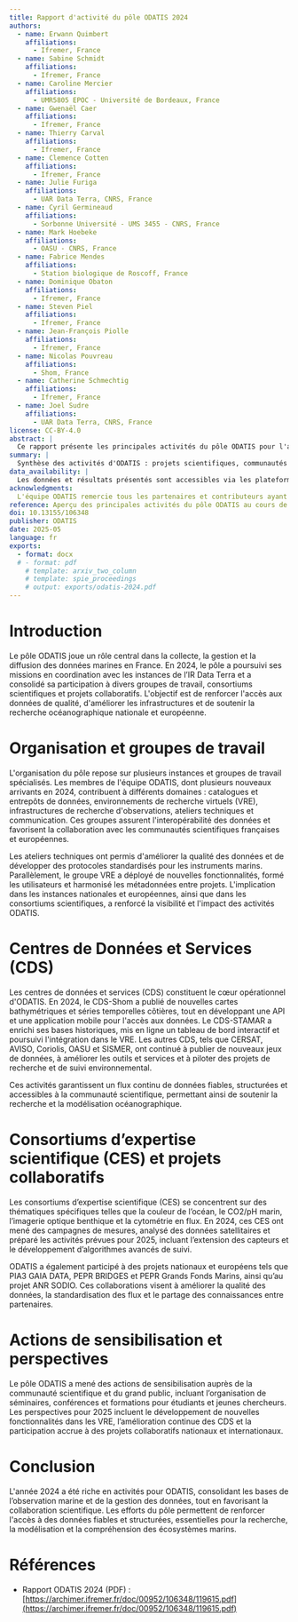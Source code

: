 ```yaml
---
title: Rapport d'activité du pôle ODATIS 2024
authors:
  - name: Erwann Quimbert
    affiliations:
      - Ifremer, France
  - name: Sabine Schmidt
    affiliations:
      - Ifremer, France
  - name: Caroline Mercier
    affiliations:
      - UMR5805 EPOC - Université de Bordeaux, France
  - name: Gwenaël Caer
    affiliations:
      - Ifremer, France
  - name: Thierry Carval
    affiliations:
      - Ifremer, France
  - name: Clemence Cotten
    affiliations:
      - Ifremer, France
  - name: Julie Furiga
    affiliations:
      - UAR Data Terra, CNRS, France
  - name: Cyril Germineaud
    affiliations:
      - Sorbonne Université - UMS 3455 - CNRS, France
  - name: Mark Hoebeke
    affiliations:
      - OASU - CNRS, France
  - name: Fabrice Mendes
    affiliations:
      - Station biologique de Roscoff, France
  - name: Dominique Obaton
    affiliations:
      - Ifremer, France
  - name: Steven Piel
    affiliations:
      - Ifremer, France
  - name: Jean-François Piolle
    affiliations:
      - Ifremer, France
  - name: Nicolas Pouvreau
    affiliations:
      - Shom, France
  - name: Catherine Schmechtig
    affiliations:
      - Ifremer, France
  - name: Joel Sudre
    affiliations:
      - UAR Data Terra, CNRS, France
license: CC-BY-4.0
abstract: |
  Ce rapport présente les principales activités du pôle ODATIS pour l'année 2024, incluant les projets collaboratifs, les infrastructures de données et les résultats scientifiques obtenus.
summary: |
  Synthèse des activités d'ODATIS : projets scientifiques, communautés impliquées, infrastructures et perspectives 2025.
data_availability: |
  Les données et résultats présentés sont accessibles via les plateformes ODATIS et les archives IFREMER.
acknowledgments:
  L'équipe ODATIS remercie tous les partenaires et contributeurs ayant participé aux projets 2024.
reference: Aperçu des principales activités du pôle ODATIS au cours de l'année 2024
doi: 10.13155/106348
publisher: ODATIS
date: 2025-05
language: fr
exports:
  - format: docx
  # - format: pdf
    # template: arxiv_two_column
    # template: spie_proceedings
    # output: exports/odatis-2024.pdf
---
```


# Introduction

Le pôle ODATIS joue un rôle central dans la collecte, la gestion et la diffusion des données marines en France. En 2024, le pôle a poursuivi ses missions en coordination avec les instances de l’IR Data Terra et a consolidé sa participation à divers groupes de travail, consortiums scientifiques et projets collaboratifs. L'objectif est de renforcer l'accès aux données de qualité, d'améliorer les infrastructures et de soutenir la recherche océanographique nationale et européenne.

# Organisation et groupes de travail

L'organisation du pôle repose sur plusieurs instances et groupes de travail spécialisés. Les membres de l'équipe ODATIS, dont plusieurs nouveaux arrivants en 2024, contribuent à différents domaines : catalogues et entrepôts de données, environnements de recherche virtuels (VRE), infrastructures de recherche d'observations, ateliers techniques et communication. Ces groupes assurent l'interopérabilité des données et favorisent la collaboration avec les communautés scientifiques françaises et européennes.

Les ateliers techniques ont permis d'améliorer la qualité des données et de développer des protocoles standardisés pour les instruments marins. Parallèlement, le groupe VRE a déployé de nouvelles fonctionnalités, formé les utilisateurs et harmonisé les métadonnées entre projets. L'implication dans les instances nationales et européennes, ainsi que dans les consortiums scientifiques, a renforcé la visibilité et l'impact des activités ODATIS.

# Centres de Données et Services (CDS)

Les centres de données et services (CDS) constituent le cœur opérationnel d'ODATIS. En 2024, le CDS-Shom a publié de nouvelles cartes bathymétriques et séries temporelles côtières, tout en développant une API et une application mobile pour l'accès aux données. Le CDS-STAMAR a enrichi ses bases historiques, mis en ligne un tableau de bord interactif et poursuivi l'intégration dans le VRE. Les autres CDS, tels que CERSAT, AVISO, Coriolis, OASU et SISMER, ont continué à publier de nouveaux jeux de données, à améliorer les outils et services et à piloter des projets de recherche et de suivi environnemental.

Ces activités garantissent un flux continu de données fiables, structurées et accessibles à la communauté scientifique, permettant ainsi de soutenir la recherche et la modélisation océanographique.

# Consortiums d’expertise scientifique (CES) et projets collaboratifs

Les consortiums d’expertise scientifique (CES) se concentrent sur des thématiques spécifiques telles que la couleur de l’océan, le CO2/pH marin, l’imagerie optique benthique et la cytométrie en flux. En 2024, ces CES ont mené des campagnes de mesures, analysé des données satellitaires et préparé les activités prévues pour 2025, incluant l’extension des capteurs et le développement d’algorithmes avancés de suivi.

ODATIS a également participé à des projets nationaux et européens tels que PIA3 GAIA DATA, PEPR BRIDGES et PEPR Grands Fonds Marins, ainsi qu’au projet ANR SODIO. Ces collaborations visent à améliorer la qualité des données, la standardisation des flux et le partage des connaissances entre partenaires.

# Actions de sensibilisation et perspectives

Le pôle ODATIS a mené des actions de sensibilisation auprès de la communauté scientifique et du grand public, incluant l’organisation de séminaires, conférences et formations pour étudiants et jeunes chercheurs. Les perspectives pour 2025 incluent le développement de nouvelles fonctionnalités dans les VRE, l’amélioration continue des CDS et la participation accrue à des projets collaboratifs nationaux et internationaux.

# Conclusion

L'année 2024 a été riche en activités pour ODATIS, consolidant les bases de l’observation marine et de la gestion des données, tout en favorisant la collaboration scientifique. Les efforts du pôle permettent de renforcer l'accès à des données fiables et structurées, essentielles pour la recherche, la modélisation et la compréhension des écosystèmes marins.

# Références

- Rapport ODATIS 2024 (PDF) : [https://archimer.ifremer.fr/doc/00952/106348/119615.pdf](https://archimer.ifremer.fr/doc/00952/106348/119615.pdf)


